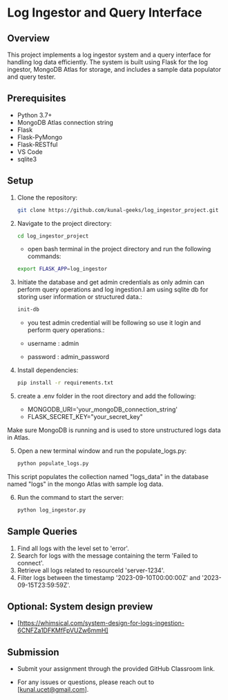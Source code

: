 # Log Ingestor and Query Interface

## Overview

This project implements a log ingestor system and a query interface for handling log data efficiently. The system is built using Flask for the log ingestor, MongoDB Atlas for storage, and includes a sample data populator and query tester.

## Prerequisites

- Python 3.7+
- MongoDB Atlas connection string
- Flask
- Flask-PyMongo
- Flask-RESTful
- VS Code
- sqlite3

## Setup

1. Clone the repository:

   ```bash
   git clone https://github.com/kunal-geeks/log_ingestor_project.git
   ```

2. Navigate to the project directory:

   ```bash
   cd log_ingestor_project
   ```

   - open bash terminal in the project directory and run the following commands:

   ```bash
   export FLASK_APP=log_ingestor
   ```

3. Initiate the database and get admin credentials as only admin can perform query operations and log ingestion.I am using sqlite db for storing user information or structured data.:

   ```bash
   init-db
   ```

   - you test admin credential will be following so use it login and perform query operations.:

   - username : admin
   - password : admin_password

4. Install dependencies:

   ```bash
   pip install -r requirements.txt
   ```

4. create a .env folder in the root directory and add the following:

   - MONGODB_URI='your_mongoDB_connection_string'
   - FLASK_SECRET_KEY="your_secret_key"

Make sure MongoDB is running and is used to store unstructured logs data in Atlas.

5. Open a new terminal window and run the populate_logs.py:

   ```bash
   python populate_logs.py
   ```

This script populates the collection named "logs_data" in the database named "logs" in the mongo Atlas with sample log data.

6. Run the command to start the server:

   ```bash
   python log_ingestor.py
   ```

## Sample Queries
   
1. Find all logs with the level set to 'error'.
2. Search for logs with the message containing the term 'Failed to connect'.
3. Retrieve all logs related to resourceId 'server-1234'.
4. Filter logs between the timestamp '2023-09-10T00:00:00Z' and '2023-09-15T23:59:59Z'.

## Optional: System design preview
- [https://whimsical.com/system-design-for-logs-ingestion-6CNFZa1DFKMfFpVUZw6mmH]

## Submission
- Submit your assignment through the provided GitHub Classroom link.

- For any issues or questions, please reach out to [kunal.ucet@gmail.com].
